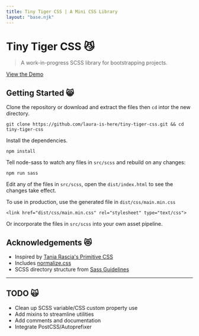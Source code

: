 ```yaml
---
title: Tiny Tiger CSS | A Mini CSS Library
layout: "base.njk"
---
```


# Tiny Tiger CSS 😼

> A work-in-progress SCSS library for bootstrapping projects.

[View the Demo](https://github.io/laura-is-here/tiny-tiger-css/test/)

## Getting Started 😸

Clone the repository or download and extract the files then `cd` intor the new directory.

    git clone https://github.com/laura-is-here/tiny-tiger-css.git && cd tiny-tiger-css

Install the dependencies.

    npm install

Tell node-sass to watch any files in `src/scss` and rebuild on any changes:

    npm run sass

Edit any of the files in `src/scss`, open the `dist/index.html` to see the changes take effect.

To use in production, use the generated file in `dist/css/main.min.css`

    <link href="dist/css/main.min.css" rel="stylesheet" type="text/css">

Or incorporate the files in `src/scss` into your own asset pipeline.

## Acknowledgements 😻

- Inspired by [Tania Rascia's Primitive CSS](https://taniarascia.github.io/primitive)
- Includes [normalize.css](https://necolas.github.io/normalize.css/)
- SCSS directory structure from [Sass Guidelines](https://sass-guidelin.es/)

---

## TODO 🙀

- Clean up SCSS variable/CSS custom property use
- Add mixins to streamline utilities
- Add comments and documentation
- Integrate PostCSS/Autoprefixer
